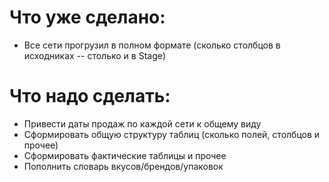 # Что уже сделано:

* Все сети прогрузил в полном формате (сколько столбцов в исходниках -- столько и в Stage)

# Что надо сделать:

* Привести даты продаж по каждой сети к общему виду
* Сформировать общую структуру таблиц (сколько полей, столбцов и прочее)
* Сформировать фактические таблицы и прочее
* Пополнить словарь вкусов/брендов/упаковок